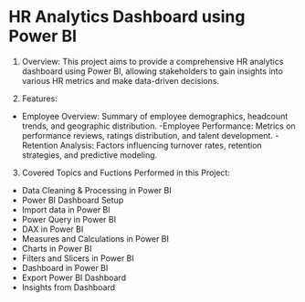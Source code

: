# HR Analytics Dashboard using Power BI
1. Overview:
   This project aims to provide a comprehensive HR analytics dashboard using Power BI, allowing stakeholders to gain insights into various HR metrics and make data-driven decisions.

2. Features:
  - Employee Overview: Summary of employee demographics, headcount trends, and geographic distribution.
  -Employee Performance: Metrics on performance reviews, ratings distribution, and talent development.
  -Retention Analysis: Factors influencing turnover rates, retention strategies, and predictive modeling.

3. Covered Topics and Fuctions Performed in this Project:
- Data Cleaning & Processing in Power BI
- Power BI Dashboard Setup
- Import data in Power BI
- Power Query in Power BI
- DAX in Power BI
- Measures and Calculations in Power BI
- Charts in Power BI
- Filters and Slicers in Power BI
- Dashboard in Power BI 
- Export Power BI Dashboard
- Insights from Dashboard 
